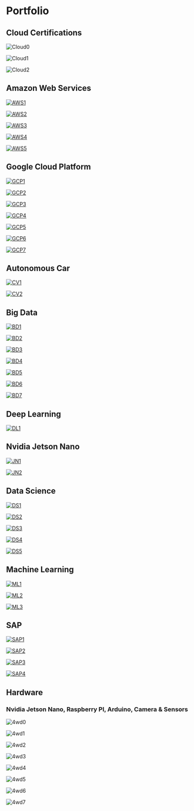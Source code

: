 # Portfolio
## Cloud Certifications
![Cloud0](images/L43.png)

![Cloud1](images/L44.png)

![Cloud2](images/L45.png)

## Amazon Web Services

[![AWS1](images/L38.png)](jupyter_notebook/AWS_IoT_Step1.ipynb)

[![AWS2](images/L39.png)](jupyter_notebook/AWS_IoT_Step2.ipynb)

[![AWS3](images/L40.png)](jupyter_notebook/AWS_IoT_Step3.ipynb)

[![AWS4](images/L41.png)](jupyter_notebook/AWS_IoT_Step4.ipynb)

[![AWS5](images/L42.png)](jupyter_notebook/AWS_IoT_Step5.ipynb)

## Google Cloud Platform

[![GCP1](images/L31.png)](./GCP_IoT_Step1A.ipynb)

[![GCP2](images/L32.png)](./GCP_IoT_Step1B.ipynb)

[![GCP3](images/L33.png)](./GCP_IoT_Step1C.ipynb)

[![GCP4](images/L34.png)](./GCP_IoT_Step1D.ipynb)

[![GCP5](images/L35.png)](./GCP_IoT_Step1E.ipynb)

[![GCP6](images/L36.png)](./GCP_IoT_Step1F.ipynb)

[![GCP7](images/L37.png)](./GCP_IoT_Step1G.ipynb)

## Autonomous Car

[![CV1](images/L13.png)](./CV_Self_Driving_Car.ipynb)

[![CV2](images/L16.png)](./Donkey_Car_Project.ipynb)

## Big Data

[![BD1](images/L14.png)](./BD_Spark_Standalone.ipynb)

[![BD2](images/L17.png)](./BD_Hadoop_MapReduce.ipynb)

[![BD3](images/L18.png)](./BD_Hadoop_HDFS.ipynb)

[![BD4](images/L19.png)](./BD_Hadoop_Yarn.ipynb)

[![BD5](images/L20.png)](./BD_Hive.ipynb)

[![BD6](images/L21.png)](./BD_Azure_Hadoop.ipynb)

[![BD7](images/L23.png)](./BD_Azure_Spark.ipynb)


## Deep Learning

[![DL1](images/L11.png)](./DL_Image_Classification.ipynb)

## Nvidia Jetson Nano

[![JN1](images/L12.png)](./Nvidia_Jetson_Nano_GPIO.ipynb)

[![JN2](images/L15.png)](./ROS_RC_Car.ipynb)

## Data Science

[![DS1](images/L1.png)](./DS_eBay_Kleinanzeigen.ipynb)

[![DS2](images/L3.png)](./DS_Dataset_Step1.ipynb)

[![DS3](images/L6.png)](./DS_Dataset_Step2.ipynb)

[![DS4](images/L7.png)](./log_temp.py)

[![DS5](images/L9.png)](./log_temp.log)

## Machine Learning

[![ML1](images/L2.png)](./ML_Tensorflow_Iris.ipynb)

[![ML2](images/L5.png)](./ML_Banknote.ipynb)

[![ML3](images/L10.png)](./ML_Linear_Regression.ipynb)


## SAP

[![SAP1](images/L4.png)](./SAP_HCP_Sensor_Step1.ipynb)

[![SAP2](images/L8.png)](./SAP_HCP_Sensor_Step2.ipynb)

[![SAP3](images/L22.png)](./SAP_Hana_Azure_A.ipynb)

[![SAP4](images/L24.png)](./SAP_Hana_Azure_B.ipynb)

## Hardware

### Nvidia Jetson Nano, Raspberry PI, Arduino, Camera & Sensors

![4wd0](images/donkeycar_main.jpg)

![4wd1](images/cv_car_road.jpg)

![4wd2](images/cv_car_lateral.jpg)

![4wd3](images/cv_car_lateral1.jpg)

![4wd4](images/4wd1.jpg)

![4wd5](images/4wd2.jpg)

![4wd6](images/dl_bmw_car_video.png)

![4wd7](images/dl_red_ball_video.png)